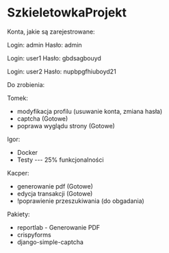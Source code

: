 # SzkieletowkaProjekt

Konta, jakie są zarejestrowane:

Login: admin
Hasło: admin

Login: user1
Hasło: gbdsagbouyd

Login: user2
Hasło: nupbpgfhiuboyd21


Do zrobienia:

Tomek:
- modyfikacja profilu (usuwanie konta, zmiana hasła)
- captcha (Gotowe)
- poprawa wyglądu strony (Gotowe)

Igor:
- Docker
- Testy --- 25% funkcjonalności

Kacper:
- generowanie pdf (Gotowe)
- edycja transakcji (Gotowe)
- !poprawienie przeszukiwania (do obgadania)

Pakiety:
- reportlab - Generowanie PDF
- crispyforms
- django-simple-captcha
